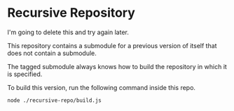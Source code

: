 # Recursive Repository

I'm going to delete this and try again later.

This repository contains a submodule for a previous version of itself that
does not contain a submodule.

The tagged submodule always knows how to build the repository
in which it is specified.

To build this version, run the following command inside this
repo.
```
node ./recursive-repo/build.js
```